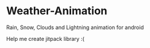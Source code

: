 # Weather-Animation
Rain, Snow, Clouds and Lightning animation for android



Help me create jitpack library :(
